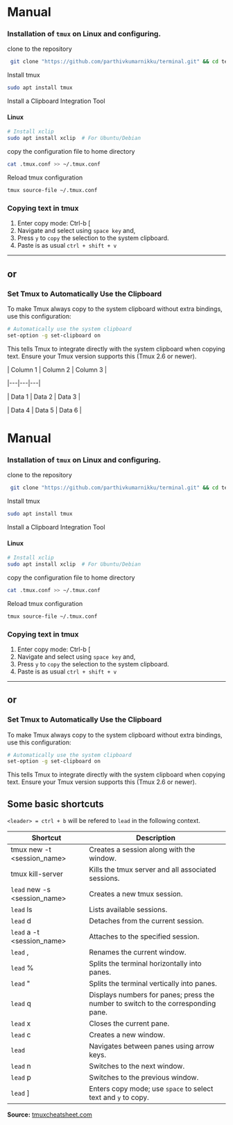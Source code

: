 
# Manual

### Installation of `tmux` on Linux and configuring.
clone to the repository
```bash
 git clone "https://github.com/parthivkumarnikku/terminal.git" && cd terminal/tmux
```

Install tmux 
```bash
sudo apt install tmux
``` 
Install a Clipboard Integration Tool
#### Linux
```bash
# Install xclip
sudo apt install xclip  # For Ubuntu/Debian
```

copy the configuration file to home directory
```bash
cat .tmux.conf >> ~/.tmux.conf
```

Reload tmux configuration
```bash
tmux source-file ~/.tmux.conf
```
### Copying text in tmux
1. Enter copy mode: Ctrl-b [
2. Navigate and select using `space key` and,
3. Press `y` to `copy` the selection to the system clipboard.
4. Paste is as usual `ctrl + shift + v`
---
## or
### Set Tmux to Automatically Use the Clipboard
To make Tmux always copy to the system clipboard without extra bindings, use this configuration:

```bash
# Automatically use the system clipboard
set-option -g set-clipboard on
```
This tells Tmux to integrate directly with the system clipboard when copying text. Ensure your Tmux version supports this (Tmux 2.6 or newer).


| Column 1 | Column 2 | Column 3 |

|---|---|---|

| Data 1 | Data 2 | Data 3 |

| Data 4 | Data 5 | Data 6 |

# Manual

### Installation of `tmux` on Linux and configuring.
clone to the repository
```bash
 git clone "https://github.com/parthivkumarnikku/terminal.git" && cd terminal/tmux
```

Install tmux 
```bash
sudo apt install tmux
``` 
Install a Clipboard Integration Tool
#### Linux
```bash
# Install xclip
sudo apt install xclip  # For Ubuntu/Debian
```

copy the configuration file to home directory
```bash
cat .tmux.conf >> ~/.tmux.conf
```

Reload tmux configuration
```bash
tmux source-file ~/.tmux.conf
```
### Copying text in tmux
1. Enter copy mode: Ctrl-b [
2. Navigate and select using `space key` and,
3. Press `y` to `copy` the selection to the system clipboard.
4. Paste is as usual `ctrl + shift + v`
---
## or
### Set Tmux to Automatically Use the Clipboard
To make Tmux always copy to the system clipboard without extra bindings, use this configuration:

```bash
# Automatically use the system clipboard
set-option -g set-clipboard on
```
This tells Tmux to integrate directly with the system clipboard when copying text. Ensure your Tmux version supports this (Tmux 2.6 or newer).

## Some basic shortcuts

`<leader> = ctrl + b` will be refered to `lead` in the following context.

| **Shortcut**              | **Description**                                                                          |
|----------------------------|------------------------------------------------------------------------------------------|
| tmux new -t <session_name> | Creates a session along with the window.                                               |
| tmux kill-server         | Kills the tmux server and all associated sessions.                                       |
| `lead` new -s <session_name> | Creates a new tmux session.                                                           |
| `lead` ls                  | Lists available sessions.                                                               |
| `lead` d                  | Detaches from the current session.                                                      |
| `lead` a -t <session_name> | Attaches to the specified session.                                                      |
| `lead` ,                   | Renames the current window.                                                             |
| `lead` %                   | Splits the terminal horizontally into panes.                                            |
| `lead` "                   | Splits the terminal vertically into panes.                                              |
| `lead` q                   | Displays numbers for panes; press the number to switch to the corresponding pane.       |
| `lead` x                   | Closes the current pane.                                                                |
| `lead` c                   | Creates a new window.                                                                   |
| `lead` <arrow keys>        | Navigates between panes using arrow keys.                                               |
| `lead` n                   | Switches to the next window.                                                            |
| `lead` p                   | Switches to the previous window.                                                        |
| `lead` ]                   | Enters copy mode; use `space` to select text and `y` to copy.                           |



**Source:** [tmuxcheatsheet.com](https://tmuxcheatsheet.com/)


